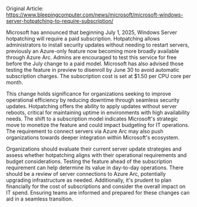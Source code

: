 Original Article: https://www.bleepingcomputer.com/news/microsoft/microsoft-windows-server-hotpatching-to-require-subscription/

Microsoft has announced that beginning July 1, 2025, Windows Server hotpatching will require a paid subscription. Hotpatching allows administrators to install security updates without needing to restart servers, previously an Azure-only feature now becoming more broadly available through Azure Arc. Admins are encouraged to test this service for free before the July change to a paid model. Microsoft has also advised those testing the feature in preview to disenroll by June 30 to avoid automatic subscription charges. The subscription cost is set at $1.50 per CPU core per month.

This change holds significance for organizations seeking to improve operational efficiency by reducing downtime through seamless security updates. Hotpatching offers the ability to apply updates without server reboots, critical for maintaining uptime in environments with high availability needs. The shift to a subscription model indicates Microsoft's strategic move to monetize the feature and could impact budgeting for IT operations. The requirement to connect servers via Azure Arc may also push organizations towards deeper integration within Microsoft's ecosystem.

Organizations should evaluate their current server update strategies and assess whether hotpatching aligns with their operational requirements and budget considerations. Testing the feature ahead of the subscription requirement can help determine its value in day-to-day operations. There should be a review of server connections to Azure Arc, potentially upgrading infrastructure as needed. Additionally, it's prudent to plan financially for the cost of subscriptions and consider the overall impact on IT spend. Ensuring teams are informed and prepared for these changes can aid in a seamless transition.